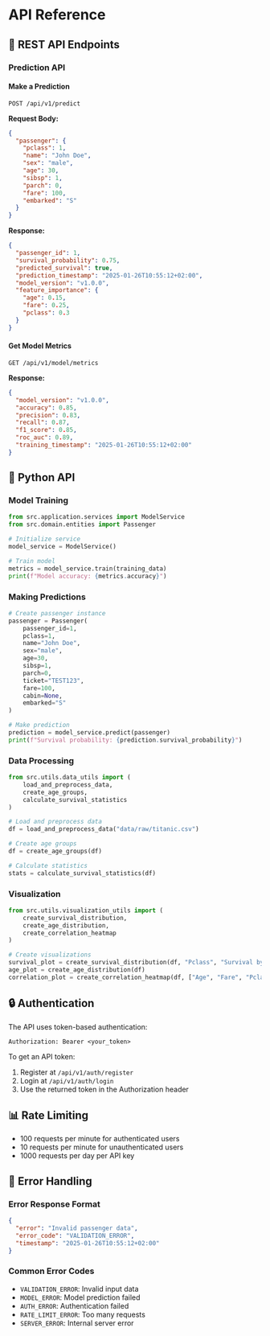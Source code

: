 # API Reference

## 🔌 REST API Endpoints

### Prediction API

#### Make a Prediction
```http
POST /api/v1/predict
```

**Request Body:**
```json
{
  "passenger": {
    "pclass": 1,
    "name": "John Doe",
    "sex": "male",
    "age": 30,
    "sibsp": 1,
    "parch": 0,
    "fare": 100,
    "embarked": "S"
  }
}
```

**Response:**
```json
{
  "passenger_id": 1,
  "survival_probability": 0.75,
  "predicted_survival": true,
  "prediction_timestamp": "2025-01-26T10:55:12+02:00",
  "model_version": "v1.0.0",
  "feature_importance": {
    "age": 0.15,
    "fare": 0.25,
    "pclass": 0.3
  }
}
```

#### Get Model Metrics
```http
GET /api/v1/model/metrics
```

**Response:**
```json
{
  "model_version": "v1.0.0",
  "accuracy": 0.85,
  "precision": 0.83,
  "recall": 0.87,
  "f1_score": 0.85,
  "roc_auc": 0.89,
  "training_timestamp": "2025-01-26T10:55:12+02:00"
}
```

## 🔧 Python API

### Model Training

```python
from src.application.services import ModelService
from src.domain.entities import Passenger

# Initialize service
model_service = ModelService()

# Train model
metrics = model_service.train(training_data)
print(f"Model accuracy: {metrics.accuracy}")
```

### Making Predictions

```python
# Create passenger instance
passenger = Passenger(
    passenger_id=1,
    pclass=1,
    name="John Doe",
    sex="male",
    age=30,
    sibsp=1,
    parch=0,
    ticket="TEST123",
    fare=100,
    cabin=None,
    embarked="S"
)

# Make prediction
prediction = model_service.predict(passenger)
print(f"Survival probability: {prediction.survival_probability}")
```

### Data Processing

```python
from src.utils.data_utils import (
    load_and_preprocess_data,
    create_age_groups,
    calculate_survival_statistics
)

# Load and preprocess data
df = load_and_preprocess_data("data/raw/titanic.csv")

# Create age groups
df = create_age_groups(df)

# Calculate statistics
stats = calculate_survival_statistics(df)
```

### Visualization

```python
from src.utils.visualization_utils import (
    create_survival_distribution,
    create_age_distribution,
    create_correlation_heatmap
)

# Create visualizations
survival_plot = create_survival_distribution(df, "Pclass", "Survival by Class")
age_plot = create_age_distribution(df)
correlation_plot = create_correlation_heatmap(df, ["Age", "Fare", "Pclass"])
```

## 🔒 Authentication

The API uses token-based authentication:

```http
Authorization: Bearer <your_token>
```

To get an API token:
1. Register at `/api/v1/auth/register`
2. Login at `/api/v1/auth/login`
3. Use the returned token in the Authorization header

## 📊 Rate Limiting

- 100 requests per minute for authenticated users
- 10 requests per minute for unauthenticated users
- 1000 requests per day per API key

## 🚨 Error Handling

### Error Response Format
```json
{
  "error": "Invalid passenger data",
  "error_code": "VALIDATION_ERROR",
  "timestamp": "2025-01-26T10:55:12+02:00"
}
```

### Common Error Codes
- `VALIDATION_ERROR`: Invalid input data
- `MODEL_ERROR`: Model prediction failed
- `AUTH_ERROR`: Authentication failed
- `RATE_LIMIT_ERROR`: Too many requests
- `SERVER_ERROR`: Internal server error
